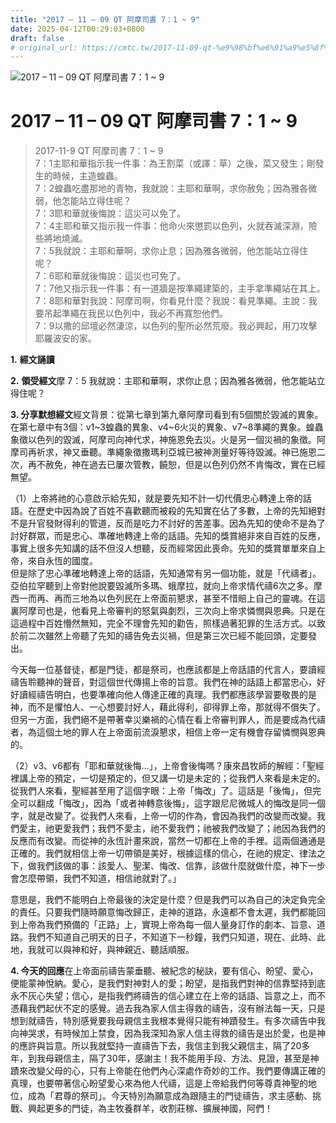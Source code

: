 ```yaml
---
title: "2017 – 11 – 09 QT 阿摩司書 7：1 ~ 9"
date: 2025-04-12T00:29:03+0800
draft: false
# original_url: https://cmtc.tw/2017-11-09-qt-%e9%98%bf%e6%91%a9%e5%8f%b8%e6%9b%b8-7%ef%bc%9a1-9
---
```


![2017 – 11 – 09 QT 阿摩司書 7：1 ~ 9](/images/qt.jpg   "2017 – 11 – 09 QT 阿摩司書 7：1 ~ 9")

# 2017 – 11 – 09 QT 阿摩司書 7：1 ~ 9

> 2017-11-9 QT 阿摩司書 7：1 ~ 9  
> 7：1主耶和華指示我一件事：為王割菜（或譯：草）之後，菜又發生；剛發生的時候，主造蝗蟲。  
> 7：2蝗蟲吃盡那地的青物，我就說：主耶和華啊，求你赦免；因為雅各微弱，他怎能站立得住呢？  
> 7：3耶和華就後悔說：這災可以免了。  
> 7：4主耶和華又指示我一件事：他命火來懲罰以色列，火就吞滅深淵，險些將地燒滅。  
> 7：5我就說：主耶和華啊，求你止息；因為雅各微弱，他怎能站立得住呢？  
> 7：6耶和華就後悔說：這災也可免了。  
> 7：7他又指示我一件事：有一道牆是按準繩建築的，主手拿準繩站在其上。  
> 7：8耶和華對我說：阿摩司啊，你看見什麼？我說：看見準繩。主說：我要吊起準繩在我民以色列中，我必不再寬恕他們。  
> 7：9以撒的邱壇必然淒涼，以色列的聖所必然荒廢。我必興起，用刀攻擊耶羅波安的家。

**1.** **經文誦讀**

**2.** **領受經文**摩 7：5 我就說：主耶和華啊，求你止息；因為雅各微弱，他怎能站立得住呢？

**3. 分享默想經文**經文背景：從第七章到第九章阿摩司看到有5個關於毀滅的異象。在第七章中有3個：v1\~3蝗蟲的異象、v4\~6火災的異象、v7\~8準繩的異象。蝗蟲象徵以色列的毀滅，阿摩司向神代求，神施恩免去災。火是另一個災禍的象徵。阿摩司再祈求，神又垂聽。準繩象徵撒瑪利亞城已被神測量好等待毀滅。神已施恩二次，再不赦免，神在過去已屢次管教，饒恕，但是以色列仍然不肯悔改，實在已經無望。

（1）上帝將祂的心意啟示給先知，就是要先知不計一切代價忠心轉達上帝的話語。在歷史中因為說了百姓不喜歡聽而被殺的先知實在佔了多數，上帝的先知絕對不是升官發財得利的管道，反而是吃力不討好的苦差事。因為先知的使命不是為了討好群眾，而是忠心、準確地轉達上帝的話語。先知的獎賞絕非來自百姓的反應，事實上很多先知講的話不但沒人想聽，反而經常因此喪命。先知的獎賞單單來自上帝，來自永恆的國度。  
但是除了忠心準確地轉達上帝的話語，先知通常有另一個功能，就是「代禱者」。亞伯拉罕聽到上帝對他說要毀滅所多瑪、蛾摩拉，就向上帝求情代禱6次之多。摩西一而再、再而三地為以色列民在上帝面前懇求，甚至不惜賠上自己的靈魂。在這裏阿摩司也是，他看見上帝審判的怒氣與劇烈，三次向上帝求憐憫與恩典。只是在這過程中百姓懵然無知，完全不理會先知的勸告，照樣過著犯罪的生活方式。以致於前二次雖然上帝聽了先知的禱告免去災禍，但是第三次已經不能回頭，定要發出。

今天每一位基督徒，都是門徒，都是祭司，也應該都是上帝話語的代言人，要讀經禱告聆聽神的聲音，對這個世代傳揚上帝的旨意。我們在神的話語上都當忠心，好好讀經禱告明白，也要準確向他人傳達正確的真理。我們都應該學習要敬畏的是神，而不是懼怕人、一心想要討好人，藉此得利，卻得罪上帝，那就得不償失了。但另一方面，我們絕不是帶著幸災樂禍的心情在看上帝審判罪人，而是要成為代禱者，為這個土地的罪人在上帝面前流淚懇求，相信上帝一定有機會存留憐憫與恩典的。

（2）v3、v6都有「耶和華就後悔…」，上帝會後悔嗎？康來昌牧師的解經：「聖經裡講上帝的預定，一切是預定的，但又講一切是未定的；從我們人來看是未定的。從我們人來看，聖經甚至用了這個字眼：上帝「悔改」了。這話是「後悔」，但完全可以翻成「悔改」，因為「或者神轉意後悔」，這字跟尼尼微城人的悔改是同一個字，就是改變了。從我們人來看，上帝一切的作為，會因為我們的改變而改變。我們愛主，祂更愛我們；我們不愛主，祂不愛我們；祂被我們改變了；祂因為我們的反應而有改變。而從神的永恆計畫來說，當然一切都在上帝的手裡。這兩個通通是正確的。我們就相信上帝一切帶領是美好，根據這樣的信心，在祂的規定、律法之下，做我們該做的事：該愛人、聖潔、悔改、信靠，該做什麼就做什麼，神下一步會怎麼帶領，我們不知道，相信祂就對了。」

意思是，我們不能明白上帝最後的決定是什麼？但是我們可以為自己的決定負完全的責任。只要我們隨時願意悔改歸正，走神的道路，永遠都不會太遲，我們都能回到上帝為我們預備的「正路」上，實現上帝為每一個人量身訂作的劇本、旨意、道路。我們不知道自己明天的日子，不知道下一秒鐘，我們只知道，現在、此時、此地，我就可以與神和好，與神親近、聽話順服。

**4. 今天的回應**在上帝面前禱告蒙垂聽、被紀念的秘訣，要有信心、盼望、愛心，便能蒙神悅納。愛心，是我們對神對人的愛；盼望，是指我們對神的信靠堅持到底永不灰心失望；信心，是指我們將禱告的信心建立在上帝的話語、旨意之上，而不憑藉我們起伏不定的感覺。過去我為家人信主得救的禱告，沒有辦法每一天，只是想到就禱告，特別感覺要我母親信主我根本覺得只能有神蹟發生。有多次禱告中我向神哭求，有時候加上禁食，因為我深知為家人信主得救的禱告是出於愛，也是神的應許與旨意。所以我就堅持一直禱告下去，我信主到我父親信主，隔了20多年，到我母親信主，隔了30年，感謝主！我不能用手段、方法、見證，甚至是神蹟來改變父母的心，只有上帝能在他們內心深處作奇妙的工作。我們要傳講正確的真理，也要帶著信心盼望愛心來為他人代禱，這是上帝給我們何等尊貴神聖的地位，成為「君尊的祭司」。今天特別為願意成為跟隨主的門徒禱告，求主感動、挑戰、興起更多的門徒，為主牧養群羊，收割莊稼、擴展神國，阿們！